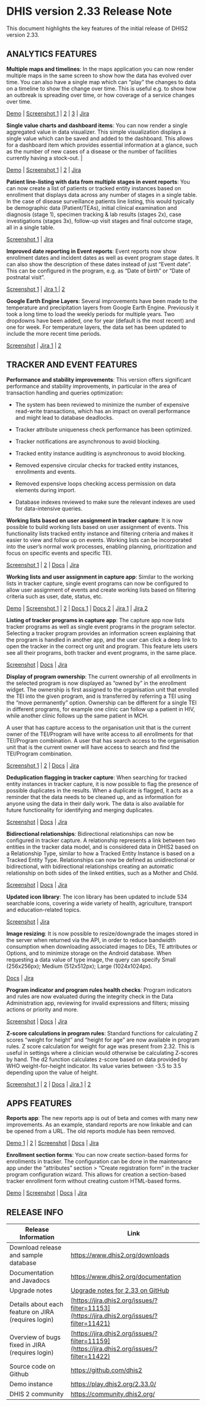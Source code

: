 # DHIS version 2.33 Release Note

This document highlights the key features of the initial release of DHIS2 version 2.33.

## ANALYTICS FEATURES

**Multiple maps and timelines**: In the maps application you can now render multiple maps in the same screen to show how the data has evolved over time. You can also have a single map which can “play” the changes to data on a timeline to show the change over time. This is useful e.g. to show how an outbreak is spreading over time, or how coverage of a service changes over time.

[Demo](https://play.dhis2.org/2.33.0/dhis-web-dashboard/#/xP1jtPjus1c) | [Screenshot 1](https://s3-eu-west-1.amazonaws.com/content.dhis2.org/releases/screenshots/33/multiple_maps1.png) | [2](https://s3-eu-west-1.amazonaws.com/content.dhis2.org/releases/screenshots/33/multiple_maps2.png) | [3](https://s3-eu-west-1.amazonaws.com/content.dhis2.org/releases/screenshots/33/timeline.png) | [Jira](https://jira.dhis2.org/browse/DHIS2-2255)

**Single value charts and dashboard items**: You can now render a single aggregated value in data visualizer. This simple visualization displays a single value which can be saved and added to the dashboard. This allows for a dashboard item which provides essential information at a glance, such as the number of new cases of a disease or the number of facilities currently having a stock-out. |

[Demo](https://play.dhis2.org/2.33.0/dhis-web-dashboard/#/xP1jtPjus1c) | [Screenshot 1](https://s3-eu-west-1.amazonaws.com/content.dhis2.org/releases/screenshots/33/single_value_charts.png) | [2](https://s3-eu-west-1.amazonaws.com/content.dhis2.org/releases/screenshots/33/single_value_dashboard_items.png) | [Jira](https://jira.dhis2.org/browse/DHIS2-3536)

**Patient line-listing with data from multiple stages in event reports**: You can now create a list of patients or tracked entity instances based on enrollment that displays data across any number of stages in a single table. In the case of disease surveillance patients line listing, this would typically be demographic data (Patient/TEAs), initial clinical examination and diagnosis (stage 1), specimen tracking & lab results (stages 2x), case investigations (stages 3x), follow-up visit stages and final outcome stage, all in a single table.

[Screenshot 1](https://s3-eu-west-1.amazonaws.com/content.dhis2.org/releases/screenshots/33/patient_line_listing.png) | [Jira](https://jira.dhis2.org/browse/DHIS2-7459)

**Improved date reporting in Event reports**: Event reports now show enrollment dates and incident dates as well as event program stage dates. It can also show the description of these dates instead of just “Event date”. This can be configured in the program, e.g. as “Date of birth” or “Date of postnatal visit”.

[Screenshot 1](https://s3-eu-west-1.amazonaws.com/content.dhis2.org/releases/screenshots/33/improved_date_reporting.png) | [Jira 1 ](https://jira.dhis2.org/browse/DHIS2-2480)| [2](https://jira.dhis2.org/browse/DHIS2-2757)

**Google Earth Engine Layers**: Several improvements have been made to the temperature and precipitation layers from Google Earth Engine. Previously it took a long time to load the weekly periods for multiple years. Two dropdowns have been added, one for year (default is the most recent) and one for week. For temperature layers, the data set has been updated to include the more recent time periods.

[Screenshot](https://s3-eu-west-1.amazonaws.com/content.dhis2.org/releases/screenshots/33/earth_engine_layers.png) | [Jira 1](https://jira.dhis2.org/browse/DHIS2-6321) | [2](https://jira.dhis2.org/browse/DHIS2-6993)

## TRACKER AND EVENT FEATURES

**Performance and stability improvements**: This version offers significant performance and stability improvements, in particular in the area of transaction handling and queries optimization:

- The system has been reviewed to minimize the number of expensive read-write transactions, which has an impact on overall performance and might lead to database deadlocks.

- Tracker attribute uniqueness check performance has been optimized.

- Tracker notifications are asynchronous to avoid blocking.

- Tracked entity instance auditing is asynchronous to avoid blocking.

- Removed expensive circular checks for tracked entity instances, enrollments and events.

- Removed expensive loops checking access permission on data elements during import.

- Database indexes reviewed to make sure the relevant indexes are used for data-intensive queries.

**Working lists based on user assignment in tracker capture**: It is now possible to build working lists based on user assignment of events. This functionality lists tracked entity instance and filtering criteria and makes it easier to view and follow up on events. Working lists can be incorporated into the user’s normal work processes, enabling planning, prioritization and focus on specific events and specific TEI.

[Screenshot 1](https://s3-eu-west-1.amazonaws.com/content.dhis2.org/releases/screenshots/33/working_lists_user_assignment_tracker.png) | [2](https://s3-eu-west-1.amazonaws.com/content.dhis2.org/releases/screenshots/33/predefined_working_list_user_assignment_tracker.png) | [Docs](https://docs.dhis2.org/master/en/user/html/open_existing_tracked_entity_instance_dashboard.html#simple_tracked_entity_instance_search) | [Jira](https://jira.dhis2.org/browse/DHIS2-6053)

**Working lists and user assignment in capture app**: Similar to the working lists in tracker capture, single event programs can now be configured to allow user assignment of events and create working lists based on filtering criteria such as user, date, status, etc.

[Demo](https://play.dhis2.org/2.33.0/dhis-web-capture/index.html#/programId=VBqh0ynB2wv&orgUnitId=DiszpKrYNg8) | [Screenshot 1](https://s3-eu-west-1.amazonaws.com/content.dhis2.org/releases/screenshots/33/Capture_App_Working_Lists_2.png) | [2](https://s3-eu-west-1.amazonaws.com/content.dhis2.org/releases/screenshots/33/Capture_App_Working_Lists_1.png) | [Docs 1](https://docs.dhis2.org/master/en/user/html/dhis2_user_manual_en_full.html#capture_user_assignment) | [Docs 2](https://docs.dhis2.org/master/en/user/html/dhis2_user_manual_en_full.html#capture_working_lists) | [Jira 1](https://jira.dhis2.org/browse/DHIS2-6048) | [Jira 2](https://docs.dhis2.org/master/en/user/html/dhis2_user_manual_en_full.html#capture_working_lists)

**Listing of tracker programs in capture app**: The capture app now lists tracker programs as well as single event programs in the program selector. Selecting a tracker program provides an information screen explaining that the program is handled in another app, and the user can click a deep link to open the tracker in the correct org unit and program. This feature lets users see all their programs, both tracker and event programs, in the same place.

[Screenshot](https://s3-eu-west-1.amazonaws.com/content.dhis2.org/releases/screenshots/33/Tracker_Programs_in_Capture_App.png) | [Docs](https://docs.dhis2.org/master/en/user/html/dhis2_user_manual_en_full.html#capture_tracker_programs) | [Jira](https://jira.dhis2.org/browse/DHIS2-6018)

**Display of program ownership**: The current ownership of all enrollments in the selected program is now displayed as “owned by” in the enrollment widget. The ownership is first assigned to the organisation unit that enrolled the TEI into the given program, and is transferred by referring a TEI using the “move permanently” option. Ownership can be different for a single TEI in different programs, for example one clinic can follow up a patient in HIV, while another clinic follows up the same patient in MCH.

A user that has capture access to the organisation unit that is the current owner of the TEI/Program will have write access to all enrollments for that TEI/Program combination. A user that has search access to the organisation unit that is the current owner will have access to search and find the TEI/Program combination.

[Screenshot 1](https://s3-eu-west-1.amazonaws.com/content.dhis2.org/releases/screenshots/33/Ownership_1.png) | [2](https://s3-eu-west-1.amazonaws.com/content.dhis2.org/releases/screenshots/33/Ownership_2.png) | [Docs](https://docs.dhis2.org/master/en/user/html/manage_tracked_entity_instance_enrollment.html#) | [Jira](https://jira.dhis2.org/browse/DHIS2-5968)

**Deduplication flagging in tracker capture**: When searching for tracked entity instances in tracker capture, it is now possible to flag the presence of possible duplicates in the results. When a duplicate is flagged, it acts as a reminder that the data needs to be cleaned up, and as information for anyone using the data in their daily work. The data is also available for future functionality for identifying and merging duplicates.

[Screenshot](https://s3-eu-west-1.amazonaws.com/content.dhis2.org/releases/screenshots/33/duplicate_flagging_in_tracker_capture.png) | [Docs](https://docs.dhis2.org/master/en/user/html/open_existing_tracked_entity_instance_dashboard.html#flagging-tracked-entity-instance-as-potential-duplicate) | [Jira](https://jira.dhis2.org/browse/DHIS2-6070)

**Bidirectional relationships**: Bidirectional relationships can now be configured in tracker capture. A relationship represents a link between two entities in the tracker data model, and is considered data in DHIS2 based on a Relationship Type, similar to how a Tracked Entity Instance is based on a Tracked Entity Type. Relationships can now be defined as unidirectional or bidirectional, with bidirectional relationships creating an automatic relationship on both sides of the linked entities, such as a Mother and Child.

[Screenshot](https://s3-eu-west-1.amazonaws.com/content.dhis2.org/releases/screenshots/33/Bidirectional_Relationships.png) | [Docs](https://docs.dhis2.org/master/en/user/html/dhis2_user_manual_en_full.html#relationship_model) | [Jira](https://jira.dhis2.org/browse/DHIS2-5293)

**Updated icon library**: The icon library has been updated to include 534 searchable icons, covering a wide variety of health, agriculture, transport and education-related topics.

[Screenshot](https://s3-eu-west-1.amazonaws.com/content.dhis2.org/releases/screenshots/33/Icon_Library.png) | [Jira](https://jira.dhis2.org/browse/DHIS2-5447?jql=text%20~%20icon%20ORDER%20BY%20updated%20DESC)

**Image resizing**: It is now possible to resize/downgrade the images stored in the server when returned via the API, in order to reduce bandwidth consumption when downloading associated images to DEs, TE attributes or Options, and to minimize storage on the Android database. When requesting a data value of type image, the query can specify Small (256x256px); Medium (512x512px); Large (1024x1024px).

[Docs](https://docs.dhis2.org/master/en/developer/html/webapi_tracker_api.html#webapi_events) | [Jira](https://jira.dhis2.org/browse/DHIS2-4842)

**Program indicator and program rules health checks**: Program indicators and rules are now evaluated during the integrity check in the Data Administration app, reviewing for invalid expressions and filters; missing actions or priority and more.

[Screenshot](https://s3-eu-west-1.amazonaws.com/content.dhis2.org/releases/screenshots/33/Program_Indicator_Health_Check.png) | [Docs](https://docs.dhis2.org/master/en/user/html/data_admin.html#dataAdmin_dataIntegrity) | [Jira](https://jira.dhis2.org/browse/DHIS2-5750)

**Z-score calculations in program rules**: Standard functions for calculating Z scores “weight for height” and “height for age” are now available in program rules. Z score calculation for weight for age was present from 2.32. This is useful in settings where a clinician would otherwise be calculating Z-scores by hand. The d2 function calculates z-score based on data provided by WHO weight-for-height indicator. Its value varies between -3.5 to 3.5 depending upon the value of height.

[Screenshot 1](https://s3-eu-west-1.amazonaws.com/content.dhis2.org/releases/screenshots/33/Z_Score_Weight_for_Height.png) | [2](https://s3-eu-west-1.amazonaws.com/content.dhis2.org/releases/screenshots/33/Z_Score_Height_for_Age.png) | [Docs](https://docs.dhis2.org/master/en/user/html/configure_program_rule.html#program_rules_operators_functions) | [Jira 1](https://jira.dhis2.org/browse/DHIS2-6579) | [2](https://jira.dhis2.org/browse/DHIS2-6578)

## APPS FEATURES

**Reports app**: The new reports app is out of beta and comes with many new improvements. As an example, standard reports are now linkable and can be opened from a URL. The old reports module has been removed.

[Demo 1](https://play.dhis2.org/2.33.0/dhis-web-reports/#/) | [2](https://play.dhis2.org/2.33.0/dhis-web-reports/index.html#/standard-report/view/fqERdm6UtkI?&ou=O6uvpzGd5pu) | [Screenshot](https://s3-eu-west-1.amazonaws.com/content.dhis2.org/releases/screenshots/33/new-reports-app.png) | [Docs](https://docs.dhis2.org/master/en/user/html/dhis2_user_manual_en_full.html#using_reporting) | [Jira](https://jira.dhis2.org/browse/DHIS2-7134)

**Enrollment section forms**: You can now create section-based forms for enrollments in tracker. The configuration can be done in the maintenance app under the “attributes” section > “Create registration form” in the tracker program configuration wizard. This allows for creation a section-based tracker enrollment form without creating custom HTML-based forms.

[Demo](https://play.dhis2.org/2.33.0/dhis-web-maintenance/index.html#/edit/programSection/program/WSGAb5XwJ3Y) | [Screenshot](https://s3-eu-west-1.amazonaws.com/content.dhis2.org/releases/screenshots/33/program-attribute-sections.png) | [Docs](https://docs.dhis2.org/master/en/user/html/dhis2_user_manual_en_full.html#create-or-edit-a-tracker-program) | [Jira](https://jira.dhis2.org/browse/DHIS2-4407)

## RELEASE INFO

|Release Information|Link|
| --- | --- |
|Download release and sample database|https://www.dhis2.org/downloads|
|Documentation and Javadocs|https://www.dhis2.org/documentation|
|Upgrade notes|[Upgrade notes for 2.33 on GitHub](https://github.com/dhis2/dhis2-releases/blob/master/releases/2.33/README.md)|
|Details about each feature on JIRA (requires login)|[https://jira.dhis2.org/issues/?filter=11153](https://jira.dhis2.org/issues/?filter=11421)|
|Overview of bugs fixed in JIRA (requires login)|[https://jira.dhis2.org/issues/?filter=11159](https://jira.dhis2.org/issues/?filter=11422)|
|Source code on Github|https://github.com/dhis2|
|Demo instance|https://play.dhis2.org/2.33.0/|
|DHIS 2 community|https://community.dhis2.org/|
